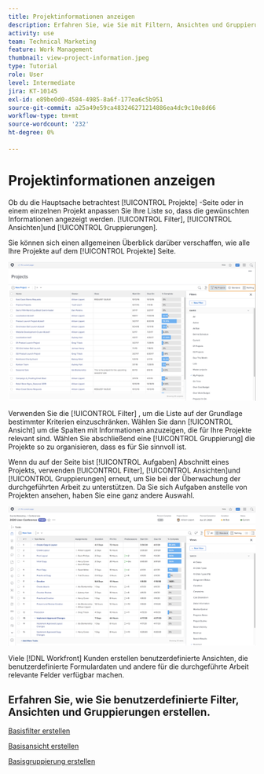 ```yaml
---
title: Projektinformationen anzeigen
description: Erfahren Sie, wie Sie mit Filtern, Ansichten und Gruppierungen Projektinformationen einfach sichtbar machen können, damit Sie Projekte verwalten können.
activity: use
team: Technical Marketing
feature: Work Management
thumbnail: view-project-information.jpeg
type: Tutorial
role: User
level: Intermediate
jira: KT-10145
exl-id: e89be0d0-4584-4985-8a6f-177ea6c5b951
source-git-commit: a25a49e59ca483246271214886ea4dc9c10e8d66
workflow-type: tm+mt
source-wordcount: '232'
ht-degree: 0%

---
```


# Projektinformationen anzeigen

Ob du die Hauptsache betrachtest [!UICONTROL Projekte] -Seite oder in einem einzelnen Projekt anpassen Sie Ihre Liste so, dass die gewünschten Informationen angezeigt werden. [!UICONTROL Filter], [!UICONTROL Ansichten]und [!UICONTROL Gruppierungen].

Sie können sich einen allgemeinen Überblick darüber verschaffen, wie alle Ihre Projekte auf dem [!UICONTROL Projekte] Seite.

![Projektseite mit angezeigten Filtern](assets/planner-fund-project-page-fvg-copy.png)

Verwenden Sie die [!UICONTROL Filter] , um die Liste auf der Grundlage bestimmter Kriterien einzuschränken. Wählen Sie dann [!UICONTROL Ansicht] um die Spalten mit Informationen anzuzeigen, die für Ihre Projekte relevant sind. Wählen Sie abschließend eine [!UICONTROL Gruppierung] die Projekte so zu organisieren, dass es für Sie sinnvoll ist.

Wenn du auf der Seite bist [!UICONTROL Aufgaben] Abschnitt eines Projekts, verwenden [!UICONTROL Filter], [!UICONTROL Ansichten]und [!UICONTROL Gruppierungen] erneut, um Sie bei der Überwachung der durchgeführten Arbeit zu unterstützen. Da Sie sich Aufgaben anstelle von Projekten ansehen, haben Sie eine ganz andere Auswahl.

![Aufgabenliste des Projekts mit angezeigten Ansichten](assets/planner-fund-task-list-fvg.png)

Viele [!DNL Workfront] Kunden erstellen benutzerdefinierte Ansichten, die benutzerdefinierte Formulardaten und andere für die durchgeführte Arbeit relevante Felder verfügbar machen.

## Erfahren Sie, wie Sie benutzerdefinierte Filter, Ansichten und Gruppierungen erstellen.

[Basisfilter erstellen](https://experienceleague.adobe.com/docs/workfront-learn/tutorials-workfront/reporting/basic-reporting/create-a-basic-filter.html?lang=en)

[Basisansicht erstellen](https://experienceleague.adobe.com/docs/workfront-learn/tutorials-workfront/reporting/basic-reporting/create-a-basic-view.html?lang=en)

[Basisgruppierung erstellen](https://experienceleague.adobe.com/docs/workfront-learn/tutorials-workfront/reporting/basic-reporting/create-a-basic-grouping.html?lang=en)
